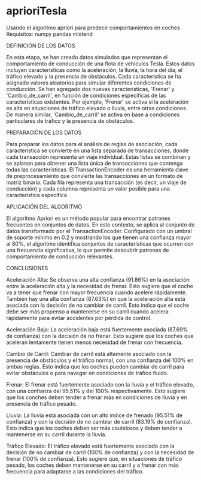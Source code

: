 # aprioriTesla
Usando el algoritmo apriori para predecir comportamientos en coches
Requisitos:
  numpy
  pandas
  mlxtend

DEFINICIÓN DE LOS DATOS

En esta etapa, se han creado datos simulados que representan el comportamiento de conducción de una flota de vehículos Tesla. Estos datos incluyen características como la aceleración, la lluvia, la hora del día, el tráfico elevado y la presencia de obstáculos. Cada característica se ha asignado valores aleatorios para simular diferentes condiciones de conducción.
Se han agregado dos nuevas características, 'Frenar' y 'Cambio_de_carril', en función de condiciones específicas de las características existentes. Por ejemplo, 'Frenar' se activa si la aceleración es alta en situaciones de tráfico elevado o lluvia, entre otras condiciones. De manera similar, 'Cambio_de_carril' se activa en base a condiciones particulares de tráfico y la presencia de obstáculos.


PREPARACIÓN DE LOS DATOS


Para preparar los datos para el análisis de reglas de asociación, cada característica se convierte en una lista separada de transacciones, donde cada transacción representa un viaje individual. Estas listas se combinan y se aplanan para obtener una lista única de transacciones que contenga todas las características.
El TransactionEncoder es una herramienta clave de preprocesamiento que convierte las transacciones en un formato de matriz binaria. Cada fila representa una transacción (es decir, un viaje de conducción) y cada columna representa un valor posible para una característica específica


APLICACIÓN DEL ALGORITMO


El algoritmo Apriori es un método popular para encontrar patrones frecuentes en conjuntos de datos. En este contexto, se aplica al conjunto de datos transformado por el TransactionEncoder. Configurado con un umbral de soporte mínimo en 0.2 y mostrando los que tienen una confianza mayor al 80%, el algoritmo identifica conjuntos de características que ocurren con una frecuencia significativa, lo que permite descubrir patrones de comportamiento de conducción relevantes.


CONCLUSIONES


Aceleración Alta:
Se observa una alta confianza (91.86%) en la asociación entre la aceleración alta y la necesidad de frenar. Esto sugiere que el coche va a tener que frenar con mayor frecuencia cuando acelere rápidamente. También hay una alta confianza (87.63%) en que la aceleración alta está asociada con la decisión de no cambiar de carril. Esto indica que el coche debe ser más propenso a mantenerse en su carril cuando acelera rápidamente para evitar accidentes por pérdida de control.

Aceleración Baja:
La aceleración baja está fuertemente asociada (87.69% de confianza) con la decisión de no frenar. Esto sugiere que los coches que aceleran lentamente tienen menos necesidad de frenar con frecuencia.

Cambio de Carril:
Cambiar de carril está altamente asociado con la presencia de obstáculos y el tráfico normal, con una confianza del 100% en ambas reglas. Esto indica que los coches pueden cambiar de carril para evitar obstáculos o para navegar en condiciones de tráfico fluido.

Frenar:
El frenar está fuertemente asociado con la lluvia y el tráfico elevado, con una confianza del 95.51% y del 100% respectivamente. Esto sugiere que los conches deben tender a frenar más en condiciones de lluvia y en presencia de tráfico pesado.

Lluvia:
La lluvia está asociada con un alto índice de frenado (95.51% de confianza) y con la decisión de no cambiar de carril (83.19% de confianza). Esto indica que los coches deben ser más cautelosos y deben tender a mantenerse en su carril durante la lluvia.

Tráfico Elevado:
El tráfico elevado está fuertemente asociado con la decisión de no cambiar de carril (100% de confianza) y con la necesidad de frenar (100% de confianza). Esto sugiere que, en situaciones de tráfico pesado, los coches deben mantenerse en su carril y a frenar con más frecuencia para adaptarse a las condiciones del tráfico.
